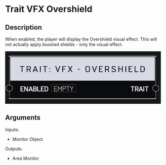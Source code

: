 # Trait VFX Overshield

## Description

When enabled, the player will display the Overshield visual effect. This will not actually apply boosted shields - only the visual effect.

![Area Monitor](../../.gitbook/assets/images/scripting/traits/trait-vfx-overshield.png)

## Arguments

Inputs:

* Monitor Object

Outputs:

* Area Monitor
